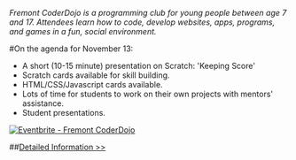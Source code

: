 *Fremont CoderDojo is a programming club for young people between age 7 and 17. Attendees learn how to code, develop websites, apps, programs, and games in a fun, social environment.*
	
#On the agenda for November 13:
* A short (10-15 minute) presentation on Scratch: 'Keeping Score'
* Scratch cards available for skill building.
* HTML/CSS/Javascript cards available.
* Lots of time for students to work on their own projects with mentors' assistance.
* Student presentations.

<a href="http://www.eventbrite.com/e/fremont-coderdojo-tickets-14081629533?ref=ebtnebregn" target="_blank"><img src="https://www.eventbrite.com/custombutton?eid=14081629533" alt="Eventbrite - Fremont CoderDojo" /></a>

##[Detailed Information >>](/about)